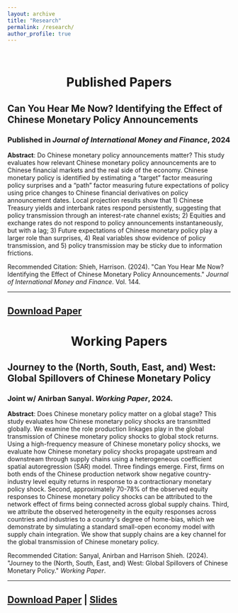 ```yaml
---
layout: archive
title: "Research"
permalink: /research/
author_profile: true
---
```


<br>

<h1 style="text-align: center;">Published Papers </h1>

## Can You Hear Me Now? Identifying the Effect of Chinese Monetary Policy Announcements 
### Published in *Journal of International Money and Finance*, 2024

**Abstract**: Do Chinese monetary policy announcements matter? This study evaluates how relevant Chinese monetary policy announcements are to Chinese financial markets and the real side of the economy. Chinese monetary policy is identified by estimating a “target” factor measuring policy surprises and a “path” factor measuring future expectations of policy using price changes to Chinese financial derivatives on policy announcement dates. Local projection results show that 1) Chinese Treasury yields and interbank rates respond persistently, suggesting that policy transmission through an interest-rate channel exists; 2) Equities and exchange rates do not respond to policy announcements instantaneously, but with a lag; 3) Future expectations of Chinese monetary policy play a larger role than surprises, 4) Real variables show evidence of policy transmission, and 5) policy transmission may be sticky due to information frictions.

Recommended Citation: Shieh, Harrison. (2024). "Can You Hear Me Now? Identifying the Effect of Chinese Monetary Policy Announcements." *Journal of International Money and Finance*. Vol. 144.

---
[Download Paper](https://doi.org/10.1016/j.jimonfin.2024.103078) 
---

<h1 style="text-align: center;"> Working Papers </h1>

## Journey to the (North, South, East, and) West: Global Spillovers of Chinese Monetary Policy
### Joint w/ Anirban Sanyal. *Working Paper*, 2024. 

**Abstract**: Does Chinese monetary policy matter on a global stage? This study evaluates how Chinese monetary policy shocks are transmitted globally. We examine the role production linkages play in the global transmission of Chinese monetary policy shocks to global stock returns. Using a high-frequency measure of Chinese monetary policy shocks, we evaluate how Chinese monetary policy shocks propagate upstream and downstream through supply chains using a heterogeneous coefficient spatial autoregression (SAR) model. Three findings emerge. First, firms on both ends of the Chinese production network show negative country-industry level equity returns in response to a contractionary monetary policy shock. Second, approximately 70-78% of the observed equity responses to Chinese monetary policy shocks can be attributed to the network effect of firms being connected across global supply chains. Third, we attribute the observed heterogeneity in the equity responses across countries and industries to a country's degree of home-bias, which we demonstrate by simulating a standard small-open economy model with supply chain integration. We show that supply chains are a key channel for the global transmission of Chinese monetary policy.

Recommended Citation: Sanyal, Anirban and Harrison Shieh. (2024). "Journey to the (North, South, East, and) West: Global Spillovers of Chinese Monetary Policy." *Working Paper*.

---
[Download Paper](https://www.dropbox.com/scl/fi/0evo70cxc26tachkx1u5r/PBOCSpillovers.pdf?rlkey=z4i6kar2102s88vzxerivx3i6&dl=0) \| [Slides](https://www.dropbox.com/scl/fi/yyr7a2fqqthta6czjb9zc/PBOC_GlobalSpillovers_Deck.pdf?rlkey=t92kbu1f1l6q8f5izqg7u3rm8&dl=0)
---
